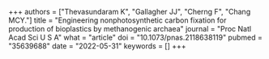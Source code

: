 +++
authors = ["Thevasundaram K", "Gallagher JJ", "Cherng F", "Chang MCY."]
title = "Engineering nonphotosynthetic carbon fixation for production of bioplastics by methanogenic archaea"
journal = "Proc Natl Acad Sci U S A"
what = "article"
doi = "10.1073/pnas.2118638119"
pubmed = "35639688"
date = "2022-05-31"
keywords = []
+++

